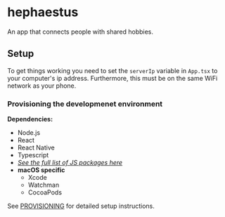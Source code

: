 # hephaestus

An app that connects people with shared hobbies.

## Setup

To get things working you need to set the `serverIp` variable in `App.tsx`
to your computer's ip address. Furthermore, this must be on the same
WiFi network as your phone.

### Provisioning the developmenet environment

**Dependencies:**
- Node.js
- React
- React Native
- Typescript
- [*See the full list of JS packages here*](package.json)
- **macOS specific**
  - Xcode
  - Watchman
  - CocoaPods

See [PROVISIONING](doc/PROVISIONING.md) for detailed setup instructions.